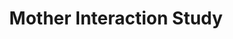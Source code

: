---
layout: leaf-node
title: "Mother Interaction Study"
title-url: "http://www.bu.edu/learninglab/research/img_7759/"
author: [ "" ]
groups: [ "pedagogical-styles" ]
categories: [ "social-learning" ]
topics: [ "ongoing-projects" ]
summary: >
  We are currently conducting a study in our lab space looking at mother-child interaction. Specifically, we focus on the types of questions children ask, the explanations parents give and the follow-up questions that children ask. This study involves the child and mother playing with some novel toys and reading a book with strange events. Later on, the experimenter presents some strange stimuli (e.g. hat with a hole) to the child and depending on whether the child asks a questions, provides them with either a good or a bad explanation. Later on we introduce the child to a puppet that asks questions about the strange stimuli and we see whether the child has learned from the previous explanations. This study takes about one hour and is videotaped.
cite: >
  
pub-date: 
added_date: 2017-04-29
resource-type: external-page
---